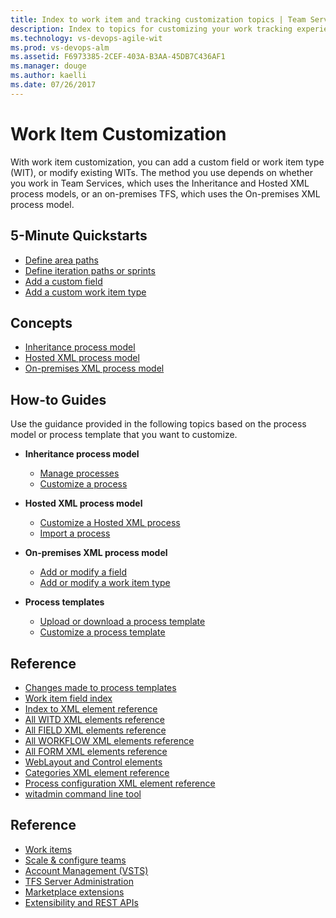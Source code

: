 ```yaml
---
title: Index to work item and tracking customization topics | Team Services & TFS
description: Index to topics for customizing your work tracking experience in VSTS and and Team Foundation Server (TFS)  
ms.technology: vs-devops-agile-wit
ms.prod: vs-devops-alm
ms.assetid: F6973385-2CEF-403A-B3AA-45DB7C436AF1
ms.manager: douge
ms.author: kaelli
ms.date: 07/26/2017
---
```


# Work Item Customization  

With work item customization, you can add a custom field or work item type (WIT), or modify existing WITs. The method you use depends on whether you work in Team Services, which uses the Inheritance and Hosted XML process models, or an on-premises TFS, which uses the On-premises XML process model.  

## 5-Minute Quickstarts  

- [Define area paths](set-area-paths.md)
- [Define iteration paths or sprints](set-iteration-paths-sprints.md)
- [Add a custom field](add-custom-field.md)
- [Add a custom work item type](add-custom-wit.md)  

## Concepts

- [Inheritance process model](inheritance-process-model.md)  
- [Hosted XML process model](hosted-xml-process-model.md)  
- [On-premises XML process model](on-premises-xml-process-model.md)  


## How-to Guides

Use the guidance provided in the following topics based on the process model or process template that you want to customize.  

- **Inheritance process model**
	- [Manage processes](../process/manage-process.md)  
	- [Customize a process](../process/customize-process.md)  

- **Hosted XML process model**
	- [Customize a Hosted XML process](../import-process/customize-process.md)  
    - [Import a process](../import-process/import-process.md)  

- **On-premises XML process model**
    - [Add or modify a field](add-modify-field.md)
    - [Add or modify a work item type](add-modify-wit.md)

- **Process templates**
    - [Upload or download a process template](../guidance/manage-process-templates.md)
    - [Customize a process template](../reference/process-templates/customize-process.md)  

## Reference  

- [Changes made to process templates](../guidance/changes-to-process-templates.md) 
- [Work item field index](../guidance/work-item-field.md)     
- [Index to XML element reference](../reference/xml-element-reference.md)  
- [All WITD XML elements reference](../reference/all-witd-xml-elements-reference.md)  
- [All FIELD XML elements reference](../reference/all-field-xml-elements-reference.md)  
- [All WORKFLOW XML elements reference](../reference/all-workflow-xml-elements-reference.md)  
- [All FORM XML elements reference](../reference/all-form-xml-elements-reference.md)  
- [WebLayout and Control elements](../reference/weblayout-xml-elements.md) 
- [Categories XML element reference](../reference/categories-xml-element-reference.md)  
- [Process configuration XML element reference](../reference/process-configuration-xml-element.md) 
- [witadmin command line tool](../reference/witadmin/witadmin-customize-and-manage-objects-for-tracking-work.md)   
 
## Reference   
- [Work items](/vsts/work/work-items/index)
- [Scale & configure teams](/vsts/work/scale/index)
- [Account Management (VSTS)](/vsts/accounts/index)
- [TFS Server Administration](/vsts/tfs-server/index)
- [Marketplace extensions](/vsts/marketplace/get-vsts-extensions)
- [Extensibility and REST APIs](/vsts/extend/overview) 